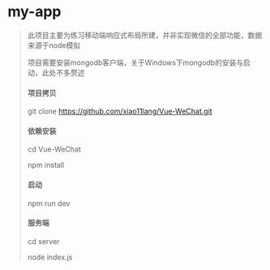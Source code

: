 # my-app

> 此项目主要为练习移动端响应式布局所建，并非实现微信的全部功能，数据来源于node模拟
>
> 项目需要安装mongodb客户端，关于Windows下mongodb的安装与启动，此处不多赘述
>
> #### 项目拷贝
>
> git clone  https://github.com/xiao11lang/Vue-WeChat.git
>
> #### 依赖安装
>
> cd Vue-WeChat
>
> npm install 
>
> #### 启动
>
> npm run dev 
>
> #### 服务端
>
> cd server
>
> node index.js
>
> 
